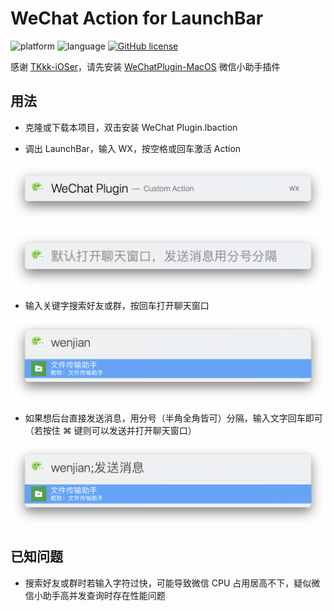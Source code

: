 # WeChat Action for LaunchBar

![platform](https://img.shields.io/badge/platform-macos-lightgrey.svg) ![language](https://img.shields.io/badge/language-javascript-yellow.svg) [![GitHub license](https://img.shields.io/github/license/jayqizone/WeChat-LaunchBar.svg)](https://github.com/jayqizone/WeChat-LaunchBar/blob/master/LICENSE)

感谢 [TKkk-iOSer](https://github.com/TKkk-iOSer)，请先安装 [WeChatPlugin-MacOS](https://github.com/TKkk-iOSer/WeChatPlugin-MacOS) 微信小助手插件

## 用法

- 克隆或下载本项目，双击安装 WeChat Plugin.lbaction

- 调出 LaunchBar，输入 WX，按空格或回车激活 Action

![](https://raw.githubusercontent.com/jayqizone/WeChat-LaunchBar/master/images/action.png)

![](https://raw.githubusercontent.com/jayqizone/WeChat-LaunchBar/master/images/hint.png)

- 输入关键字搜索好友或群，按回车打开聊天窗口

![](https://raw.githubusercontent.com/jayqizone/WeChat-LaunchBar/master/images/open.png)

- 如果想后台直接发送消息，用分号（半角全角皆可）分隔，输入文字回车即可（若按住 ⌘ 键则可以发送并打开聊天窗口）

![](https://raw.githubusercontent.com/jayqizone/WeChat-LaunchBar/master/images/send.png)

## 已知问题

- 搜索好友或群时若输入字符过快，可能导致微信 CPU 占用居高不下，疑似微信小助手高并发查询时存在性能问题
